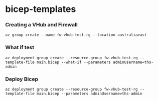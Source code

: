 # bicep-templates


### Creating a VHub and Firewall
`
az group create --name fw-vhub-test-rg --location australiaeast
`
### What if test
`
az deployment group create --resource-group fw-vhub-test-rg --template-file main.bicep --what-if --parameters adminUsername=ths-admin
`
### Deploy Bicep
`
az deployment group create --resource-group fw-vhub-test-rg --template-file main.bicep --parameters adminUsername=ths-admin
`